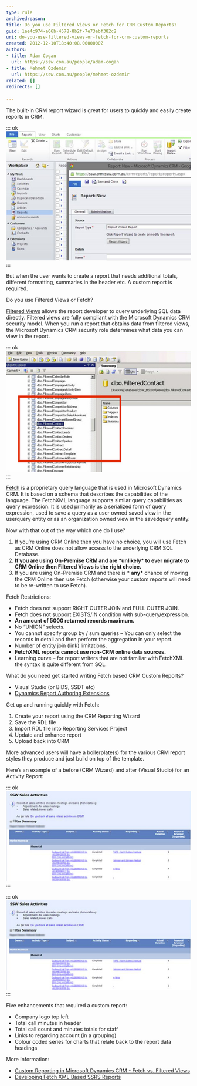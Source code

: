 ```yaml
---
type: rule
archivedreason: 
title: Do you use Filtered Views or Fetch for CRM Custom Reports?
guid: 1ae4c974-a66b-4578-8b2f-7e73ebf382c2
uri: do-you-use-filtered-views-or-fetch-for-crm-custom-reports
created: 2012-12-10T18:40:08.0000000Z
authors:
- title: Adam Cogan
  url: https://ssw.com.au/people/adam-cogan
- title: Mehmet Ozdemir
  url: https://ssw.com.au/people/mehmet-ozdemir
related: []
redirects: []

---
```


The built-in CRM report wizard is great for users to quickly and easily create reports in CRM.

::: ok  
![Figure: The starting point](custom-reports-1.jpg)  
:::  

<!--endintro-->

But when the user wants to create a report that needs additional totals, different formatting, summaries in the header etc. A custom report is required.

Do you use Filtered Views or Fetch?

[Filtered Views](http://msdn.microsoft.com/en-us/library/gg309722.aspx) allows the report developer to query underlying SQL data directly. Filtered views are fully compliant with the Microsoft Dynamics CRM security model. When you run a report that obtains data from filtered views, the Microsoft Dynamics CRM security role determines what data you can view in the report.

::: ok  
![Figure: Filtered Views in the CRM SQL Database](custom-reports-2.jpg)  
:::  

[Fetch](http://technet.microsoft.com/en-us/library/bb928434.aspx) is a proprietary query language that is used in Microsoft Dynamics CRM. It is based on a schema that describes the capabilities of the language. The FetchXML language supports similar query capabilities as query expression. It is used primarily as a serialized form of query expression, used to save a query as a user owned saved view in the userquery entity or as an organization owned view in the savedquery entity.

Now with that out of the way which one do I use?

1. If you’re using CRM Online then you have no choice, you will use Fetch as CRM Online does not allow access to the underlying CRM SQL Database.
2. **If you are using On-Premise CRM and are \*unlikely\* to ever migrate to CRM Online then Filtered Views is the right choice.**
3. If you are using On-Premise CRM and there is \* **any\*** chance of moving the CRM Online then use Fetch (otherwise your custom reports will need to be re-written to use Fetch).


Fetch Restrictions:

* Fetch does not support RIGHT OUTER JOIN and FULL OUTER JOIN.
* Fetch does not support EXISTS/IN condition with sub-query/expression.
* **An amount of 5000 returned records maximum.**
* No “UNION” selects.
* You cannot specify group by / sum queries – You can only select the records in detail and then perform the aggregation in your report.
* Number of entity join (link) limitations.
* **FetchXML reports cannot use non-CRM online data sources.**
* Learning curve – for report writers that are not familiar with FetchXML the syntax is quite different from SQL.


What do you need get started writing Fetch based CRM Custom Reports?

* Visual Studio (or BIDS, SSDT etc)
* [Dynamics Report Authoring Extensions](http://www.microsoft.com/en-au/download/details.aspx?id=27823)


Get up and running quickly with Fetch:

1. Create your report using the CRM Reporting Wizard
2. Save the RDL file
3. Import RDL file into Reporting Services Project
4. Update and enhance report
5. Upload back into CRM


More advanced users will have a boilerplate(s) for the various CRM report styles they produce and just build on top of the template.

Here’s an example of a before (CRM Wizard) and after (Visual Studio) for an Activity Report:

::: ok  
![Figure: Report created using CRM Wizard](custom-reports-3.jpg)  
:::  

::: ok  
![Figure: Report updated in Visual Studio](custom-reports-3.jpg)  
:::  

Five enhancements that required a custom report:

* Company logo top left
* Total call minutes in header
* Total call count and minutes totals for staff
* Links to regarding account (in a grouping)
* Colour coded series for charts that relate back to the report data headings


More Information:

* [Custom Reporting in Microsoft Dynamics CRM - Fetch vs. Filtered Views](http://blogs.msdn.com/b/crminthefield/archive/2012/11/27/custom-reporting-in-microsoft-dynamics-crm-fetch-vs-filtered-views.aspx)
* [Developing Fetch XML Based SSRS Reports](http://social.technet.microsoft.com/wiki/contents/articles/10234.microsoft-dynamics-crm-2011-develop-fetch-xml-based-ssrs-reports-in-visual-studio-2008.aspx)
